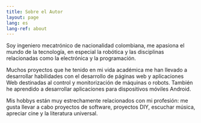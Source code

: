 ```yaml
---
title: Sobre el Autor
layout: page
lang: es
lang-ref: about
---
```


Soy ingeniero mecatrónico de nacionalidad colombiana, me apasiona el mundo de la tecnología, en especial la robótica y las disciplinas relacionadas como la electrónica y la programación.

Muchos proyectos que he tenido en mi vida académica me han llevado a desarrollar habilidades con el desarrollo de páginas web y aplicaciones Web destinadas al control y monitorización de máquinas o robots. También he aprendido a desarrollar aplicaciones para dispositivos móviles Android.

Mis hobbys están muy estrechamente relacionados con mi profesión: me gusta llevar a cabo proyectos de software, proyectos DIY, escuchar música, apreciar cine y la literatura universal.
